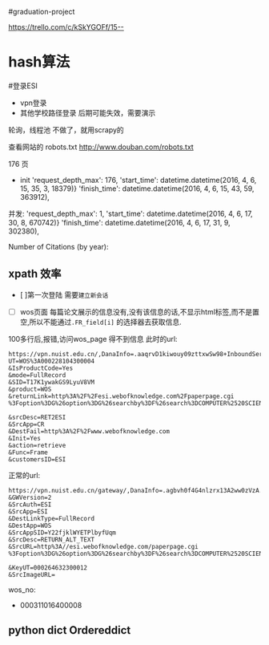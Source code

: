#graduation-project


https://trello.com/c/kSkYGOFf/15--

# hash算法

#登录ESI

- vpn登录
- 其他学校路径登录
后期可能失效，需要演示


轮询，线程池 不做了，就用scrapy的


查看网站的 robots.txt
http://www.douban.com/robots.txt

176 页
- init
 'request_depth_max': 176,
 'start_time': datetime.datetime(2016, 4, 6, 15, 35, 3, 18379)}
 'finish_time': datetime.datetime(2016, 4, 6, 15, 43, 59, 363912),
 
并发:
 'request_depth_max': 1,
  'start_time': datetime.datetime(2016, 4, 6, 17, 30, 8, 670742)}
 'finish_time': datetime.datetime(2016, 4, 6, 17, 31, 9, 302380),
 
 
 Number of Citations (by year):
 
 ## xpath 效率
 
- [ ]第一次登陆 需要`建立新会话`

- [ ] wos页面 每篇论文展示的信息没有,没有该信息的话,不显示html标签,而不是置空,所以不能通过`.FR_field[i]` 的选择器去获取信息.


100多行后,报错,访问wos_page 得不到信息
此时的url:
```
https://vpn.nuist.edu.cn/,DanaInfo=.aaqrvD1kiwouy09zttxwSw98+InboundService.do?
UT=WOS%3A000228104300004
&IsProductCode=Yes
&mode=FullRecord
&SID=T17K1ywakGS9LyuV8VM
&product=WOS
&returnLink=http%3A%2F%2Fesi.webofknowledge.com%2Fpaperpage.cgi
%3Foption%3DG%26option%3DG%26searchby%3DF%26search%3DCOMPUTER%2520SCIENCE%26hothigh%3DG%26x%3D19%26y%3D2%26currpage%3D18

&srcDesc=RET2ESI
&SrcApp=CR
&DestFail=http%3A%2F%2Fwww.webofknowledge.com
&Init=Yes
&action=retrieve
&Func=Frame
&customersID=ESI
```

正常的url:

```
https://vpn.nuist.edu.cn/gateway/,DanaInfo=.agbvh0f4G4nlzrx13A2ww0zVzA.+Gateway.cgi?
&GWVersion=2
&SrcAuth=ESI
&SrcApp=ESI
&DestLinkType=FullRecord
&DestApp=WOS
&SrcAppSID=Y22fjklWYETPlbyfUqm
&SrcDesc=RETURN_ALT_TEXT
&SrcURL=http%3A//esi.webofknowledge.com/paperpage.cgi
%3Foption%3DG%26option%3DG%26searchby%3DF%26search%3DCOMPUTER%2520SCIENCE%26hothigh%3DG%26x%3D19%26y%3D2%26currpage%3D44

&KeyUT=000264632300012
&SrcImageURL=
```

wos_no:
- 000311016400008

## python dict Ordereddict